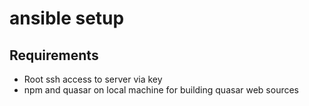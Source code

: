 # ansible setup

## Requirements

- Root ssh access to server via key
- npm and quasar on local machine for building quasar web sources
